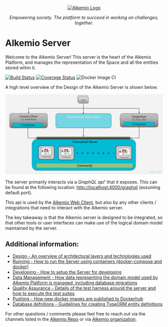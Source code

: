 <p align="center">
  <a href="https://alkemio.org/" target="blank"><img src="https://alkem.io/logo.png" width="400" alt="Alkemio Logo" /></a>
</p>
<p align="center"><i>Empowering society. The platform to succeed in working on challenges, together.</i></p>

# Alkemio Server

Welcome to the Alkemio Server! This server is the heart of the Alkemio Platform, and manages the representation of the Space and all the entities stored wthin it.

[![Build Status](https://api.travis-ci.com/alkem-io/server.svg?branch=develop)](https://travis-ci.com/github/alkem-io/server)
[![Coverage Status](https://coveralls.io/repos/github/alkem-io/server/badge.svg?branch=develop)](https://coveralls.io/github/alkem-io/server?branch=develop)
![Docker Image CI](https://github.com/alkem-io/Server/workflows/Docker%20Image%20CI/badge.svg?branch=develop)

A high level overview of the Design of the Alkemio Server is shown below.

<p >
<img src="docs/images/alkemio-server-design.png" alt="Component Diagram" width="600" />
</p>

The server primarily interacts via a _*GraphQL api*_' that it exposes. This can be found at the following location: <http://localhost:4000/graphql> (assuming default port).

This api is used by the [Alkemio Web Client](http://github.com/alkem-io/client-web), but also by any other clients / integrations that need to interact with the Alkemio server.

The key takeaway is that the Alkemio server is designed to be integrated, so that other tools or user interfaces can make use of the logical domain model maintained by the server.

## **Additional information**:

- [Design - An overview of architectural layers and technologies used](docs/Design.md)
- [Running - How to run the Server using containers (docker-compose and docker)](docs/Running.md)
- [Developing - How to setup the Server for developing](docs/Developing.md)
- [Data Management - How data representing the domain model used by Alkemio Platform is managed, including database migrations](docs/DataManagement.md)
- [Quality Assurance - Details of the test harness around the server and how to execute the test suites](docs/QA.md).
- [Pushing - How new docker images are published to Dockerhub](docs/Publishing.md)
- [Database defnitions - Guidelines for creating TypeORM entity definitions](docs/database-defnitions.md)

For other questions / comments please feel free to reach out via the channels listed in the [Alkemio Repo](http://github.com/alkem-io/alkemio) or via [Alkemio organization](https://alkemio.org).
